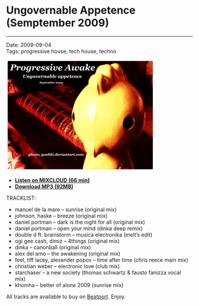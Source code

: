 # Ungovernable Appetence (Semptember 2009)

----

Date: 2009-09-04    
Tags: progressive house, tech house, techno    

[![Progressive Awake](./images/ungovernable-appetence-september-2009.jpg)](https://www.mixcloud.com/progressiveawake/ungovernable-appetence-september-2009/)

* [**Listen on MIXCLOUD (66 min)**](https://www.mixcloud.com/progressiveawake/ungovernable-appetence-september-2009/) 
* [**Download MP3 (92MB)**](https://1drv.ms/u/s!AmzuuXrjf51v2LJhVcfSiEq37DcqfA?e=NxTpkX) 
  
TRACKLIST:  

* manuel de la mare – sunrise (original mix)
* johnson, haske – breeze (original mix)
* daniel portman – dark is the night for all (original mix)
* daniel portman – open your mind (dinka deep remix)
* double d ft. brainstorm – musica electronika (melt’s edit)
* ogi gee cash, dimiz – 4things (original mix)
* dinka – canonball (original mix)
* alex del amo – the awakening (original mix)
* feel, tiff lacey, alexander popov – time after time (chris reece main mix)
* christian weber – electronic love (club mix)
* starchaser – a new society (thomas schwartz & fausto fanizza vocal mix)
* khomha – better of alone 2009 (sunrise mix)

All tracks are available to buy on <a href="http://beatport.com" target="_blank">Beatport</a>.
Enjoy.